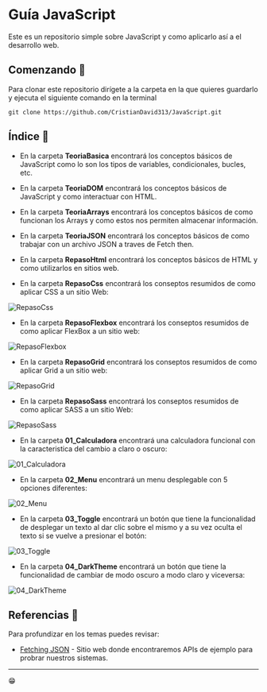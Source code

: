 # Guía JavaScript

Este es un repositorio simple sobre JavaScript y como aplicarlo así a el desarrollo web.

## Comenzando 🚀

Para clonar este repositorio dirígete a la carpeta en la que quieres guardarlo y ejecuta el siguiente comando en la terminal

```
git clone https://github.com/CristianDavid313/JavaScript.git
```

## Índice 📢

* En la carpeta **TeoriaBasica** encontrará los conceptos básicos de JavaScript como lo son los tipos de variables, condicionales, bucles, etc.

* En la carpeta **TeoriaDOM** encontrará los conceptos básicos de JavaScript y como interactuar con HTML.

* En la carpeta **TeoriaArrays** encontrará los conceptos básicos de como funcionan los Arrays y como estos nos permiten almacenar información.

* En la carpeta **TeoriaJSON** encontrará los conceptos básicos de como trabajar con un archivo JSON a traves de Fetch then.

* En la carpeta **RepasoHtml** encontrará los conceptos básicos de HTML y como utilizarlos en sitios web.

* En la carpeta **RepasoCss** encontrará los conseptos resumidos de como aplicar CSS a un sitio Web:

![RepasoCss](https://github.com/CristianDavid313/JavaScript/blob/main/Capturas/01_TeoriaCss.png)

* En la carpeta **RepasoFlexbox** encontrará los conseptos resumidos de como aplicar FlexBox a un sitio web:

![RepasoFlexbox](https://github.com/CristianDavid313/JavaScript/blob/main/Capturas/02_RepasoFlexbox.png)

* En la carpeta **RepasoGrid** encontrará los conseptos resumidos de como aplicar Grid a un sitio web:

![RepasoGrid](https://github.com/CristianDavid313/JavaScript/blob/main/Capturas/03_RepasoGrid.png)

* En la carpeta **RepasoSass** encontrará los conseptos resumidos de como aplicar SASS a un sitio Web:

![RepasoSass](https://github.com/CristianDavid313/JavaScript/blob/main/Capturas/06_RepasoSass.png)

* En la carpeta **01_Calculadora** encontrará una calculadora funcional con la caracteristica del cambio a claro o oscuro:

![01_Calculadora](https://github.com/CristianDavid313/JavaScript/blob/main/Capturas/04_Calculadora.png)

* En la carpeta **02_Menu** encontrará un menu desplegable con 5 opciones diferentes:

![02_Menu](https://github.com/CristianDavid313/JavaScript/blob/main/Capturas/05_Menu.png)

* En la carpeta **03_Toggle** encontrará un botón que tiene la funcionalidad de desplegar un texto al dar clic sobre el mismo y a su vez oculta el texto si se vuelve a presionar el botón:

![03_Toggle](https://github.com/CristianDavid313/JavaScript/blob/main/Capturas/07_Toggle.png)

* En la carpeta **04_DarkTheme** encontrará un botón que tiene la funcionalidad de cambiar de modo oscuro a modo claro y viceversa:

![04_DarkTheme](https://github.com/CristianDavid313/JavaScript/blob/main/Capturas/08_DarkTheme.png)

## Referencias 🔧

Para profundizar en los temas puedes revisar:

* [Fetching JSON](https://cran.r-project.org/web/packages/jsonlite/vignettes/json-apis.html) - Sitio web donde encontraremos APIs de ejemplo para probrar nuestros sistemas.

---
😁